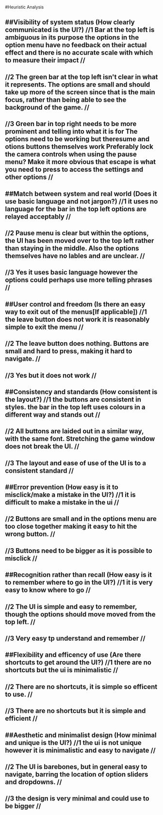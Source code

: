 #Heuristic Analysis

##Visibility of system status (How clearly communicated is the UI?)
//1
Bar at the top left is ambiguous in its purpose
the options in the option menu have no feedback on their actual effect and there is no accurate scale with which to measure their impact
//
-----------------------------------------------------------------------------------------------
//2
The green bar at the top left isn't clear in what it represents.
The options are small and should take up more of the screen since that is the main focus, rather than being able to see the background of the game.
//
-----------------------------------------------------------------------------------------------
//3
Green bar in top right needs to be more prominent and telling into what it is for
The options need to be working but theresume and otions buttons themselves work
Preferably lock the camera controls when using the pause menu?
Make it more obvious that escape is what you need to press to access the settings and other options
//
-----------------------------------------------------------------------------------------------

##Match between system and real world (Does it use basic language and not jargon?)
//1
it uses no language for the bar in the top left
options are relayed acceptably
//
-----------------------------------------------------------------------------------------------
//2
Pause menu is clear but within the options, the UI has been moved over to the top left rather than staying in the middle. Also the options themselves have no lables and are unclear.
//
-----------------------------------------------------------------------------------------------
//3
Yes it uses basic language however the options could perhaps use more telling phrases
//
-----------------------------------------------------------------------------------------------

##User control and freedom (Is there an easy way to exit out of the menus[If applicable])
//1
the leave button does not work
it is reasonably simple to exit the menu
//
-----------------------------------------------------------------------------------------------
//2
The leave button does nothing. Buttons are small and hard to press, making it hard to navigate.
//
-----------------------------------------------------------------------------------------------
//3
Yes but it does not work
//
-----------------------------------------------------------------------------------------------

##Consistency and standards (How consistent is the layout?)
//1
the buttons are consistent in styles. the bar in the top left uses colours in a different way and stands out
//
-----------------------------------------------------------------------------------------------
//2
All buttons are laided out in a similar way, with the same font. Stretching the game window does not break the UI.
//
-----------------------------------------------------------------------------------------------
//3
The layout and ease of use of the UI is to a consistent standard
//
-----------------------------------------------------------------------------------------------

##Error prevention (How easy is it to misclick/make a mistake in the UI?)
//1
it is difficult to make a mistake in the ui
//
-----------------------------------------------------------------------------------------------
//2
Buttons are small and in the options menu are too close together making it easy to hit the wrong button.
//
-----------------------------------------------------------------------------------------------
//3
Buttons need to be bigger as it is possible to misclick
//
-----------------------------------------------------------------------------------------------

##Recognition rather than recall (How easy is it to remember where to go in the UI?)
//1
it is very easy to know where to go
//
-----------------------------------------------------------------------------------------------
//2
The UI is simple and easy to remember, though the options should move moved from the top left.
//
-----------------------------------------------------------------------------------------------
//3
Very easy tp understand and remember
//
-----------------------------------------------------------------------------------------------

##Flexibility and efficency of use (Are there shortcuts to get around the UI?)
//1
there are no shortcuts but the ui is minimalistic
//
-----------------------------------------------------------------------------------------------
//2
There are no shortcuts, it is simple so efficent to use.
//
-----------------------------------------------------------------------------------------------
//3
There are no shortcuts but it is simple and efficient
//
-----------------------------------------------------------------------------------------------

##Aesthetic and minimalist design (How minimal and unique is the UI?)
//1
the ui is not unique however it is minimalistic and easy to navigate
//
-----------------------------------------------------------------------------------------------
//2
The UI is barebones, but in general easy to navigate, barring the location of option sliders and dropdowns.
//
-----------------------------------------------------------------------------------------------
//3
the design is very minimal and could use to be bigger
//
-----------------------------------------------------------------------------------------------
